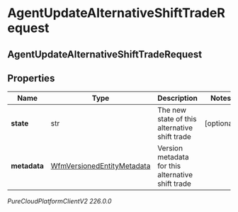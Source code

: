 # AgentUpdateAlternativeShiftTradeRequest

## AgentUpdateAlternativeShiftTradeRequest

## Properties

|Name | Type | Description | Notes|
|------------ | ------------- | ------------- | -------------|
| **state** | str | The new state of this alternative shift trade | [optional] |
| **metadata** | [WfmVersionedEntityMetadata](WfmVersionedEntityMetadata) | Version metadata for this alternative shift trade | |



_PureCloudPlatformClientV2 226.0.0_
